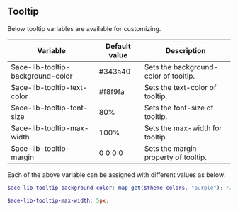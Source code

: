 ## Tooltip
Below tooltip variables are available for customizing.

| Variable                           | Default value        | Description                               |
| -----------------------------------|----------------------|-------------------------------------------|
| $ace-lib-tooltip-background-color  | #343a40              | Sets the background-color of tooltip.     |
| $ace-lib-tooltip-text-color        | #f8f9fa              | Sets the text-color of tooltip.           |
| $ace-lib-tooltip-font-size         | 80%                  | Sets the font-size of tooltip.            |
| $ace-lib-tooltip-max-width         | 100%                 | Sets the max-width for tooltip.           |
| $ace-lib-tooltip-margin            | 0 0 0 0              | Sets the margin property of tooltip.      |

Each of the above variable can be assigned with different values as below:
```scss
$ace-lib-tooltip-background-color: map-get($theme-colors, "purple"); // This map color must be present in the $theme-colors map.

$ace-lib-tooltip-max-width: 5px;
```
